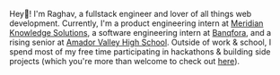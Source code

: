 Hey👋! I'm Raghav, a fullstack engineer and lover of all things web development. Currently, I'm a product engineering intern at [Meridian Knowledge Solutions](https://meridianks.com), a software engineering intern at [Banqfora](https://www.banqfora.com), and a rising senior at [Amador Valley High School](https://amador.pleasantonusd.net). Outside of work & school, I spend most of my free time participating in hackathons & building side projects (which you're more than welcome to check out [here](/projects)).

